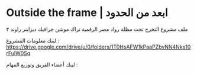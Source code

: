 # Outside the frame | ابعد من الحدود
ملف مشروع التخرج تحت مظلة رواد مصر الرقمية تراك موشن جرافيك ديزاينر راوند ٣

لينك معلومات المشروع : https://drive.google.com/drive/u/0/folders/1T0HsAFW1kPaaPZbvNN4Nks10rFulW0Sq

لينك أعضاء الفريق وتوزيع المهام : 
